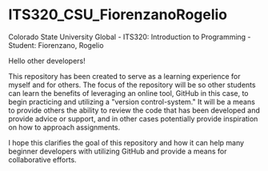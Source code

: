 # ITS320_CSU_FiorenzanoRogelio
Colorado State University Global - ITS320: Introduction to Programming - Student: Fiorenzano, Rogelio

Hello other developers!

This repository has been created to serve as a learning experience for myself and for others. The 
focus of the repository will be so other students can learn the benefits of leveraging an online 
tool, GitHub in this case, to begin practicing and utilizing a "version control-system." It will be a
means to provide others the ability to review the code that has been developed and provide advice or
support, and in other cases potentially provide inspiration on how to approach assignments.

I hope this clarifies the goal of this repository and how it can help many beginner developers with 
utilizing GitHub and provide a means for collaborative efforts.
